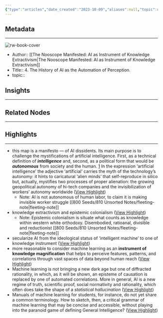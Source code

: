 ```yaml
---
{"type":"articles","date_created":"2023-10-09","aliases":null,"topic":null,"url":"https://kim.hfg-karlsruhe.de/nooscope.ai/","layout":null,"banner":null,"dg-publish":true,"tags":null,"permalink":"/300-biblio/200-articles/4-the-history-of-ai-as-the-automation-of-perception/","dgPassFrontmatter":true,"created":"2023-10-20T12:44:22.000-05:00","updated":"2023-10-20T12:44:22.000-05:00"}
---
```


## Metadata
---
![rw-book-cover](http://nooscope.ai/nooscope-facebook-og.jpg)
- Author:: [[The Nooscope Manifested: AI as Instrument of Knowledge Extractivism\|The Nooscope Manifested: AI as Instrument of Knowledge Extractivism]]
- Title:: 4. The History of AI as the Automation of Perception.
- topic::  



## Insights
---
## Related Nodes
---

## Highlights 
---
- this map is a manifesto — of AI dissidents. Its main purpose is to challenge the mystifications of artificial intelligence. First, as a technical definition of ***intelligence*** and, second, as a political form that would be ***autonomous*** from society and the human. [1](https://kim.hfg-karlsruhe.de/nooscope.ai/#nooscope-ref-01-bottom) In the expression ‘artificial intelligence’ the adjective ‘artificial’ carries the myth of the technology’s autonomy: it hints to caricatural ‘alien minds’ that self-reproduce in silico but, actually, mystifies two processes of proper alienation: the growing geopolitical autonomy of hi-tech companies and the invisibilization of workers’ autonomy worldwide ([View Highlight](https://read.readwise.io/read/01hc91sk2fhnq814b8mmpzjmmg))
    - Note: AI is not autonomous of human labor, to claim it is making invisible worker struggle [[800 Seeds/810 Unsorted Notes/fleeting-note\|fleeting-note]]
- knowledge extractivism and epistemic colonialism ([View Highlight](https://read.readwise.io/read/01hc92s30qsyyr3061be8e2fpg))
    - Note: Epistemic colonialism is situate what counts as knowledge within western white orthodoxy. Disembodied, ratioanal, divisible and reductionist [[800 Seeds/810 Unsorted Notes/fleeting-note\|fleeting-note]]
- secularize AI from the ideological status of ‘intelligent machine’ to one of knowledge instrument ([View Highlight](https://read.readwise.io/read/01hc92w7n6rra053cv1yrx2fmr))
- more reasonable to consider machine learning as an **instrument of knowledge magnification** that helps to perceive features, patterns, and correlations through vast spaces of data beyond human reach ([View Highlight](https://read.readwise.io/read/01hc930fhq8eas87ajk7ed7m7y))
- Machine learning is not bringing a new dark age but one of diffracted rationality, in which, as it will be shown, an episteme of causation is replaced by one of automated correlations. More in general, AI is a new regime of truth, scientific proof, social normativity and rationality, which often does take the shape of a *statistical hallucination* ([View Highlight](https://read.readwise.io/read/01hcam3b6s0af7am4qc8996bfk))
- Manuals of machine learning for students, for instance, do not yet share a common terminology. How to sketch, then, a critical grammar of machine learning that may be concise and accessible, without playing into the paranoid game of defining General Intelligence? ([View Highlight](https://read.readwise.io/read/01hcamagar1ekf12f8tvqbqcxk))
